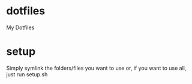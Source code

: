 # dotfiles
My Dotfiles

# setup
Simply symlink the folders/files you want to use or, if you want to use all,
just run setup.sh
